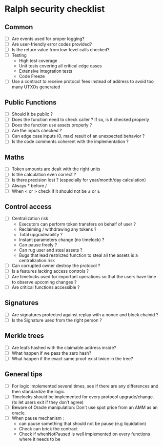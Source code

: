 # Ralph security checklist

## Common
- [ ] Are events used for proper logging?
- [ ] Are user-friendly error codes provided?
- [ ] Is the return value from low-level calls checked?
- [ ] Testing
  * High test coverage
  * Unit tests covering all critical edge cases
  * Extensive integration tests
  * Code Freeze
- [ ] Use a contract to receive protocol fees instead of address to avoid too many UTXOs generated

## Public Functions
- [ ] Should it be public ?
- [ ] Does the function need to check caller ? If so, is it checked properly
- [ ] Does the function use assets properly ?
- [ ] Are the inputs checked ?
- [ ] Can edge case inputs (0, max) result of an unexpected behavior ?
- [ ] Is the code comments coherent with the implementation ?

## Maths

- [ ] Token amounts are dealt with the right units
- [ ] Is the calculation even correct ?
- [ ] Is there precision lost ? (especially for year/month/day calculation)
- [ ] Always * before /
- [ ] When < or > check if it should not be ≤ or ≥

## Control access

- [ ] Centralization risk
  * Executors can perform token transfers on behalf of user ?
  * Reclaiming / withdrawing any tokens ?
  * Total upgradeability ?
  * Instant parameters change (no timelock) ?
  * Can pause freely ?
  * Can rug user and steal assets ?
  * Bugs that lead restricted function to steal all the assets is a centralization risk
- [ ] Can corrupted owner destroy the protocol ?
- [ ] Is a features lacking access controls ?
- [ ] Are timelocks used for important operations so that the users have time to observe upcoming changes ?
- [ ] Are critical functions accessible ?

## Signatures
- [ ] Are signatures protected against replay with a nonce and block.chainid ?
- [ ] Is the Signature used from the right person ?

## Merkle trees
- [ ] Are leafs hashed with the claimable address inside?
- [ ] What happen if we pass the zero hash?
- [ ] What happen if the exact same proof exist twice in the tree?

## General tips
- [ ] For logic implemented several times, see if there are any differences and then standardize the logic.
- [ ] Timelocks should be implemented for every protocol upgrade/change. (to let users exit if they don’t agree)
- [ ] Beware of Oracle manipulation: Don't use spot price from an AMM as an oracle.
- [ ] When pause mechanism :
  * can pause something that should not be pause (e.g liquidation)
  * Check can brick the contract
  * Check if whenNotPaused is well implemented on every functions where it needs to be
